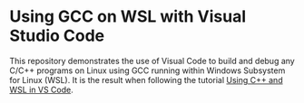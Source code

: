 # Using GCC on WSL with Visual Studio Code

This repository demonstrates the use of Visual Code to build and debug
any C/C++ programs on Linux using GCC running within Windows Subsystem
for Linux (WSL). It is the result when following the tutorial
[Using C++ and WSL in VS Code](https://code.visualstudio.com/docs/cpp/config-wsl).